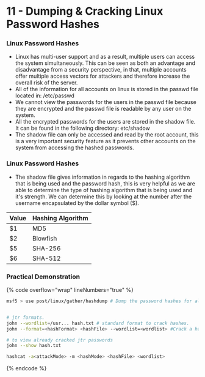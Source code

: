 # 11 - Dumping & Cracking Linux Password Hashes

### **Linux Password Hashes**

* Linux has multi-user support and as a result, multiple users can access the system simultaneously. This can be seen as both an advantage and disadvantage from a security perspective, in that, multiple accounts offer multiple access vectors for attackers and therefore increase the overall risk of the server.
* All of the information for all accounts on linux is stored in the passwd file located in: /etc/passwd
* We cannot view the passwords for the users in the passwd file because they are encrypted and the passwd file is readable by any user on the system.
* All the encrypted passwords for the users are stored in the shadow file. It can be found in the following directory: etc/shadow
* The shadow file can only be accessed and read by the root account, this is a very important security feature as it prevents other accounts on the system from accessing the hashed passwords.

### **Linux Password Hashes**

* The shadow file gives information in regards to the hashing algorithm that is being used and the password hash, this is very helpful as we are able to determine the type of hashing algorithm that is being used and it's strength. We can determine this by looking at the number after the username encapsulated by the dollar symbol ($).

| Value | Hashing Algorithm |
| ----- | ----------------- |
| $1    | MD5               |
| $2    | Blowfish          |
| $5    | SHA-256           |
| $6    | SHA-512           |

### **Practical Demonstration**

{% code overflow="wrap" lineNumbers="true" %}
```bash
msf5 > use post/linux/gather/hashdump # Dump the password hashes for all users on a Linux system. This module provides the unshadowed hash.


# jtr formats.
john --wordlist=/usr... hash.txt # standard format to crack hashes.
john --format=<hashFormat> <hashFile> --wordlist=<wordlist> #Crack a hash with JohnTheRipper (default JTH wordlist if wordlist flag isn't specified)

# to view already cracked jtr passwords
john --show hash.txt

hashcat -a<attackMode> -m <hashMode> <hashFile> <wordlist>
```
{% endcode %}



